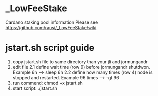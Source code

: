 # _LowFeeStake
Cardano staking pool information
Please see https://github.com/rausi/_LowFeeStake/wiki

# jstart.sh script guide
1. copy jstart.sh file to same directory than your jli and jormungandr
2. edit file
  2.1 define wait time (row 9) before jormungandr shutdwon. Example 6h --> sleep 6h
  2.2 define how many times (row 4) node is stopped and restarted. Example 96 times --> -gt 96
3. run commend: chmod +x jstart.sh
4. start script: ./jstart.sh
